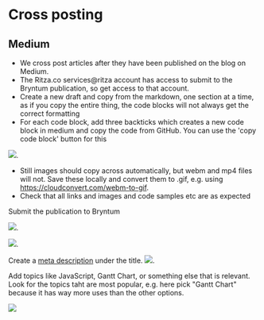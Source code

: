 # Cross posting

## Medium

* We cross post articles after they have been published on the blog on Medium.
* The Ritza.co services@ritza account has access to submit to the Bryntum publication, so get access to that account.
* Create a new draft and copy from the markdown, one section at a time, as if you copy the entire thing, the code blocks will not always get the correct formatting
* For each code block, add three backticks which creates a new code block in medium and copy the code from GitHub. You can use the 'copy code block' button for this 

![](https://i.ritzastatic.com/images/d0d821d358f946b6ab110da5a99452a0/copy-code.png).

* Still images should copy across automatically, but webm and mp4 files will not. Save these locally and convert them to .gif, e.g. using https://cloudconvert.com/webm-to-gif.
* Check that all links and images and code samples etc are as expected

Submit the publication to Bryntum

![](https://i.ritzastatic.com/images/9bef6900df0449a5b3bbbf10ee569d1f/add-to-pub.png).

![](https://i.ritzastatic.com/images/33dfab07219744bcb66a99e3ac785692/add-to-bryntum.png).


Create a [meta description](../../../write-metadescription) under the title.
![](https://i.ritzastatic.com/images/3e058bbe3af949e7a36c9b4625586861/final-details.png).


Add topics like JavaScript, Gantt Chart, or something else that is relevant. Look for the topics taht are most popular, e.g. here pick "Gantt Chart" because it has way more uses than the other options.

![](https://i.ritzastatic.com/images/80cc45be920c421d833c414111226302/pick-pop-topics.png)





 
